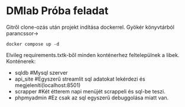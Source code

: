 # DMlab Próba feladat
Gitről clone-ozás után projekt indítása dockerrel. Gyökér könyvtárból parancssor->
```
docker compose up -d

```

Elvileg requirements.txtk-ből minden konténerhez feltelepülnek a libek.
Konténerek:
- sqldb #Mysql szerver
- api_site #Egyszerű streamlit sql adatokat lekérdezi és megjeleníti(localhost:8501)
- scrapper #Két étterem napi menüjét scrappeli és sql-be teszi.
- phpmyadmin #Ez csak az sql egyszerű debuggolása miatt van.